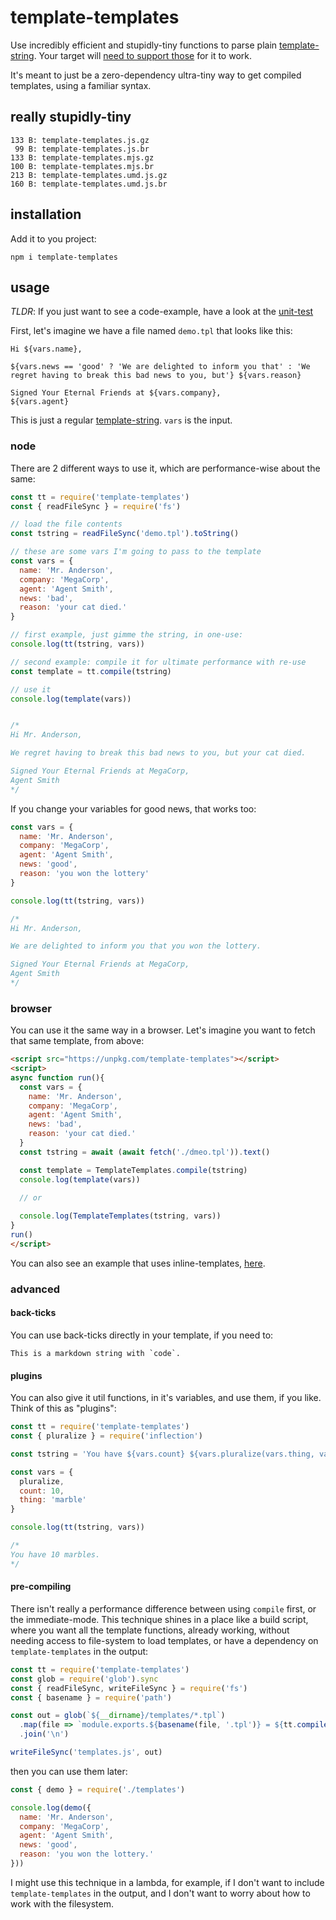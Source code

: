 # template-templates

Use incredibly efficient and stupidly-tiny functions to parse plain [template-string](https://developer.mozilla.org/en-US/docs/Web/JavaScript/Reference/Template_literals). Your target will [need to support those](https://caniuse.com/#feat=template-literals) for it to work.

It's meant to just be a zero-dependency ultra-tiny way to get compiled templates, using a familiar syntax.

## really stupidly-tiny

```
133 B: template-templates.js.gz
 99 B: template-templates.js.br
133 B: template-templates.mjs.gz
100 B: template-templates.mjs.br
213 B: template-templates.umd.js.gz
160 B: template-templates.umd.js.br
```

## installation

Add it to you project:

```
npm i template-templates
```

## usage

*TLDR*: If you just want to see a code-example, have a look at the [unit-test](https://github.com/konsumer/template-templates/blob/master/test/template-template.test.js)

First, let's imagine we have a file named `demo.tpl` that looks like this:

```
Hi ${vars.name},

${vars.news == 'good' ? 'We are delighted to inform you that' : 'We regret having to break this bad news to you, but'} ${vars.reason}

Signed Your Eternal Friends at ${vars.company},
${vars.agent}
```

This is just a regular [template-string](https://developer.mozilla.org/en-US/docs/Web/JavaScript/Reference/Template_literals). `vars` is the input.

### node

There are 2 different ways to use it, which are performance-wise about the same:

```js
const tt = require('template-templates')
const { readFileSync } = require('fs')

// load the file contents
const tstring = readFileSync('demo.tpl').toString()

// these are some vars I'm going to pass to the template
const vars = {
  name: 'Mr. Anderson',
  company: 'MegaCorp',
  agent: 'Agent Smith',
  news: 'bad',
  reason: 'your cat died.'
}

// first example, just gimme the string, in one-use:
console.log(tt(tstring, vars))

// second example: compile it for ultimate performance with re-use
const template = tt.compile(tstring)

// use it
console.log(template(vars))


/*
Hi Mr. Anderson,

We regret having to break this bad news to you, but your cat died.

Signed Your Eternal Friends at MegaCorp,
Agent Smith
*/

```


If you change your variables for good news, that works too:

```js
const vars = {
  name: 'Mr. Anderson',
  company: 'MegaCorp',
  agent: 'Agent Smith',
  news: 'good',
  reason: 'you won the lottery'
}

console.log(tt(tstring, vars))

/*
Hi Mr. Anderson,

We are delighted to inform you that you won the lottery.

Signed Your Eternal Friends at MegaCorp,
Agent Smith
*/

```

### browser

You can use it the same way in a browser. Let's imagine you want to fetch that same template, from above:

```html
<script src="https://unpkg.com/template-templates"></script>
<script>
async function run(){
  const vars = {
    name: 'Mr. Anderson',
    company: 'MegaCorp',
    agent: 'Agent Smith',
    news: 'bad',
    reason: 'your cat died.'
  }
  const tstring = await (await fetch('./dmeo.tpl')).text()

  const template = TemplateTemplates.compile(tstring)
  console.log(template(vars))

  // or
  
  console.log(TemplateTemplates(tstring, vars))
}
run()
</script>
```

You can also see an example that uses inline-templates, [here](https://github.com/konsumer/template-templates/blob/master/test/demo.html).

### advanced

#### back-ticks

You can use back-ticks directly in your template, if you need to:

```
This is a markdown string with `code`.
```

#### plugins

You can also give it util functions, in it's variables, and use them, if you like. Think of this as "plugins":


```js
const tt = require('template-templates')
const { pluralize } = require('inflection')

const tstring = 'You have ${vars.count} ${vars.pluralize(vars.thing, vars.count)}.'

const vars = {
  pluralize,
  count: 10,
  thing: 'marble'
}

console.log(tt(tstring, vars))

/*
You have 10 marbles.
*/
```

#### pre-compiling

There isn't really a performance difference between using `compile` first, or the immediate-mode. This technique shines in a place like a build script, where you want all the template functions, already working, without needing access to file-system to load templates, or have a dependency on `template-templates` in the output:

```js
const tt = require('template-templates')
const glob = require('glob').sync
const { readFileSync, writeFileSync } = require('fs')
const { basename } = require('path')

const out = glob(`${__dirname}/templates/*.tpl`)
  .map(file => `module.exports.${basename(file, '.tpl')} = ${tt.compile(readFileSync(file).toString()).toString()}`)
  .join('\n')

writeFileSync('templates.js', out)

```

then you can use them later:

```js
const { demo } = require('./templates')

console.log(demo({
  name: 'Mr. Anderson',
  company: 'MegaCorp',
  agent: 'Agent Smith',
  news: 'good',
  reason: 'you won the lottery.'
}))
```

I might use this technique in a lambda, for example, if I don't want to include `template-templates` in the output, and I don't want to worry about how to work with the filesystem.